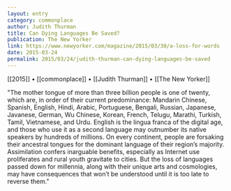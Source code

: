 ```yaml
---
layout: entry
category: commonplace
author: Judith Thurman
title: Can Dying Languages Be Saved?
publication: The New Yorker
link: https://www.newyorker.com/magazine/2015/03/30/a-loss-for-words
date: 2015-03-24
permalink: 2015/03/24/judith-thurman-can-dying-languages-be-saved
---
```


[[2015]] • [[commonplace]] • [[Judith Thurman]] • [[The New Yorker]]

"The mother tongue of more than three billion people is one of twenty, which are, in order of their current predominance: Mandarin Chinese, Spanish, English, Hindi, Arabic, Portuguese, Bengali, Russian, Japanese, Javanese, German, Wu Chinese, Korean, French, Telugu, Marathi, Turkish, Tamil, Vietnamese, and Urdu. English is the lingua franca of the digital age, and those who use it as a second language may outnumber its native speakers by hundreds of millions. On every continent, people are forsaking their ancestral tongues for the dominant language of their region’s majority. Assimilation confers inarguable benefits, especially as Internet use proliferates and rural youth gravitate to cities. But the loss of languages passed down for millennia, along with their unique arts and cosmologies, may have consequences that won’t be understood until it is too late to reverse them."
 
 
